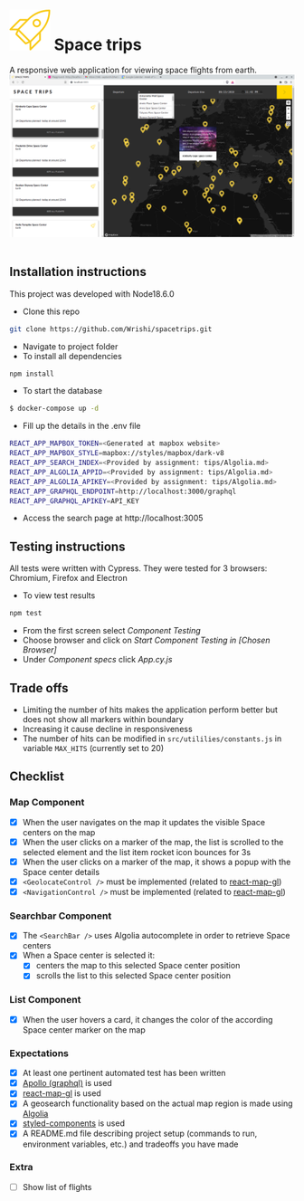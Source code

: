 # <img src="src/assets/icons/Rocket@2x.svg"/> Space trips

A responsive web application for viewing space flights from earth.
&nbsp;
&nbsp;
<img src="src/assets/images/screenshot.png"/> 
&nbsp;
&nbsp;

## Installation instructions
This project was developed with Node18.6.0

* Clone this repo
```sh
git clone https://github.com/Wrishi/spacetrips.git
```
* Navigate to project folder
* To install all dependencies
```sh
npm install
```
* To start the database
```sh
$ docker-compose up -d
```
* Fill up the details in the .env file
```sh
REACT_APP_MAPBOX_TOKEN=<Generated at mapbox website>
REACT_APP_MAPBOX_STYLE=mapbox://styles/mapbox/dark-v8
REACT_APP_SEARCH_INDEX=<Provided by assignment: tips/Algolia.md>
REACT_APP_ALGOLIA_APPID=<Provided by assignment: tips/Algolia.md>
REACT_APP_ALGOLIA_APIKEY=<Provided by assignment: tips/Algolia.md>
REACT_APP_GRAPHQL_ENDPOINT=http://localhost:3000/graphql
REACT_APP_GRAPHQL_APIKEY=API_KEY
```
* Access the search page at http://localhost:3005

## Testing instructions
All tests were written with Cypress. They were tested for 3 browsers: Chromium, Firefox and Electron
* To view test results
```sh
npm test
```
* From the first screen select *Component Testing*
* Choose browser and click on *Start Component Testing in [Chosen Browser]*
* Under *Component specs* click *App.cy.js*

## Trade offs
* Limiting the number of hits makes the application perform better but does not show all markers within boundary
* Increasing it cause decline in responsiveness
* The number of hits can be modified in `src/utililies/constants.js` in variable `MAX_HITS` (currently set to 20)

## Checklist
### Map Component
- [x] When the user navigates on the map it updates the visible Space centers on the map
- [x] When the user clicks on a marker of the map, the list is scrolled to the selected element and the list item rocket icon bounces for 3s
- [x] When the user clicks on a marker of the map, it shows a popup with the Space center details
- [x] `<GeolocateControl />` must be implemented (related to [react-map-gl](https://visgl.github.io/react-map-gl/))
- [x] `<NavigationControl />` must be implemented (related to [react-map-gl](https://visgl.github.io/react-map-gl/))

### Searchbar Component
- [x] The `<SearchBar />` uses Algolia autocomplete in order to retrieve Space centers
- [x] When a Space center is selected it:
  - [x] centers the map to this selected Space center position
  - [x] scrolls the list to this selected Space center position

### List Component
- [x] When the user hovers a card, it changes the color of the according Space center marker on the map

### Expectations
- [x] At least one pertinent automated test has been written
- [x] [Apollo (graphql)](https://www.apollographql.com/) is used
- [x] [react-map-gl](https://visgl.github.io/react-map-gl/) is used
- [x] A geosearch functionality based on the actual map region is made using [Algolia](https://www.algolia.com/doc/)
- [x] [styled-components](https://styled-components.com/) is used
- [x] A README.md file describing project setup (commands to run, environment variables, etc.) and tradeoffs you have made

### Extra
- [ ] Show list of flights

